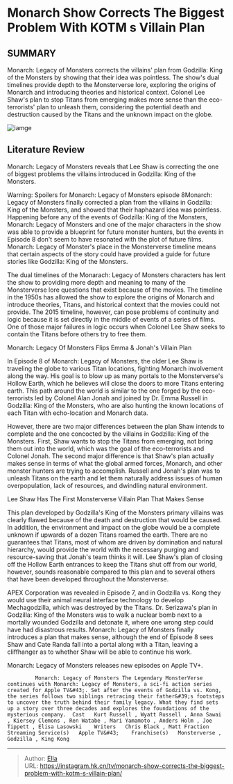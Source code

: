 # Monarch Show Corrects The Biggest Problem With KOTM s Villain Plan


## SUMMARY 



  Monarch: Legacy of Monsters corrects the villains&#39; plan from Godzilla: King of the Monsters by showing that their idea was pointless.   The show&#39;s dual timelines provide depth to the Monsterverse lore, exploring the origins of Monarch and introducing theories and historical context.   Colonel Lee Shaw&#39;s plan to stop Titans from emerging makes more sense than the eco-terrorists&#39; plan to unleash them, considering the potential death and destruction caused by the Titans and the unknown impact on the globe.  

![iamge](https://static1.srcdn.com/wordpress/wp-content/uploads/2023/12/monarch-legacy-monsters-episode-5-recap-reveals.jpg)

## Literature Review
Monarch: Legacy of Monsters reveals that Lee Shaw is correcting the one of biggest problems the villains introduced in Godzilla: King of the Monsters.




Warning: Spoilers for Monarch: Legacy of Monsters episode 8Monarch: Legacy of Monsters finally corrected a plan from the villains in Godzilla: King of the Monsters, and showed that their haphazard idea was pointless. Happening before any of the events of Godzilla: King of the Monsters, Monarch: Legacy of Monsters and one of the major characters in the show was able to provide a blueprint for future monster hunters, but the events in Episode 8 don&#39;t seem to have resonated with the plot of future films. Monarch: Legacy of Monster&#39;s place in the Monsterverse timeline means that certain aspects of the story could have provided a guide for future stories like Godzilla: King of the Monsters.




The dual timelines of the Monarach: Legacy of Monsters characters has lent the show to providing more depth and meaning to many of the Monsterverse lore questions that exist because of the movies. The timeline in the 1950s has allowed the show to explore the origins of Monarch and introduce theories, Titans, and historical context that the movies could not provide. The 2015 timeline, however, can pose problems of continuity and logic because it is set directly in the middle of events of a series of films. One of those major failures in logic occurs when Colonel Lee Shaw seeks to contain the Titans before others try to free them.


 Monarch: Legacy Of Monsters Flips Emma &amp; Jonah&#39;s Villain Plan 
          

In Episode 8 of Monarch: Legacy of Monsters, the older Lee Shaw is traveling the globe to various Titan locations, fighting Monarch involvement along the way. His goal is to blow up as many portals to the Monsterverse&#39;s Hollow Earth, which he believes will close the doors to more Titans entering earth. This path around the world is similar to the one forged by the eco-terrorists led by Colonel Alan Jonah and joined by Dr. Emma Russell in Godzilla: King of the Monsters, who are also hunting the known locations of each Titan with echo-location and Monarch data.




However, there are two major differences between the plan Shaw intends to complete and the one concocted by the villains in Godzilla: King of the Monsters. First, Shaw wants to stop the Titans from emerging, not bring them out into the world, which was the goal of the eco-terrorists and Colonel Jonah. The second major difference is that Shaw&#39;s plan actually makes sense in terms of what the global armed forces, Monarch, and other monster hunters are trying to accomplish. Russell and Jonah&#39;s plan was to unleash Titans on the earth and let them naturally address issues of human overpopulation, lack of resources, and dwindling natural environment.



 Lee Shaw Has The First Monsterverse Villain Plan That Makes Sense 
          

This plan developed by Godzilla&#39;s King of the Monsters primary villains was clearly flawed because of the death and destruction that would be caused. In addition, the environment and impact on the globe would be a complete unknown if upwards of a dozen Titans roamed the earth. There are no guarantees that Titans, most of whom are driven by domination and natural hierarchy, would provide the world with the necessary purging and resource-saving that Jonah&#39;s team thinks it will. Lee Shaw&#39;s plan of closing off the Hollow Earth entrances to keep the Titans shut off from our world, however, sounds reasonable compared to this plan and to several others that have been developed throughout the Monsterverse.




APEX Corporation was revealed in Episode 7, and in Godzilla vs. Kong they would use their animal neural interface technology to develop Mechagodzilla, which was destroyed by the Titans. Dr. Serizawa&#39;s plan in Godzilla: King of the Monsters was to walk a nuclear bomb next to a mortally wounded Godzilla and detonate it, where one wrong step could have had disastrous results. Monarch: Legacy of Monsters finally introduces a plan that makes sense, although the end of Episode 8 sees Shaw and Cate Randa fall into a portal along with a Titan, leaving a cliffhanger as to whether Shaw will be able to continue his work.



Monarch: Legacy of Monsters releases new episodes on Apple TV&#43;.




             Monarch: Legacy of Monsters The Legendary MonsterVerse continues with Monarch: Legacy of Monsters, a sci-fi action series created for Apple TV&#43;. Set after the events of Godzilla vs. Kong, the series follows two siblings retracing their father&#39;s footsteps to uncover the truth behind their family legacy. What they find sets up a story over three decades and explores the foundations of the mysterious company.  Cast   Kurt Russell , Wyatt Russell , Anna Sawai , Kiersey Clemons , Ren Watabe , Mari Yamamoto , Anders Holm , Joe Tippett , Elisa Lasowski    Writers   Chris Black , Matt Fraction    Streaming Service(s)   Apple TV&#43;    Franchise(s)   Monsterverse , Godzilla , King Kong       





---

> Author: [Ella](https://instagram.hk.cn/)  
> URL: https://instagram.hk.cn/tv/monarch-show-corrects-the-biggest-problem-with-kotm-s-villain-plan/  

